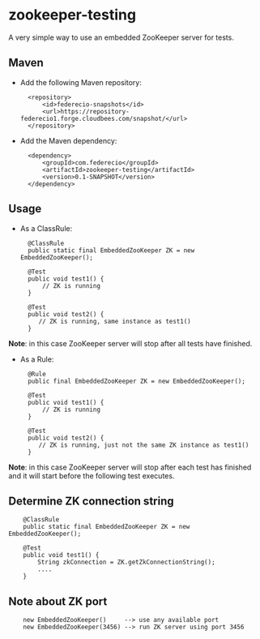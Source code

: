 zookeeper-testing
=================

A very simple way to use an embedded ZooKeeper server for tests.

Maven
-----

* Add the following Maven repository:

		<repository>
			<id>federecio-snapshots</id>
			<url>https://repository-federecio1.forge.cloudbees.com/snapshot/</url>
		</repository>

* Add the Maven dependency:

		<dependency>
			<groupId>com.federecio</groupId>
			<artifactId>zookeeper-testing</artifactId>
			<version>0.1-SNAPSHOT</version>
		</dependency>

Usage
-----

* As a ClassRule:

		@ClassRule
		public static final EmbeddedZooKeeper ZK = new EmbeddedZooKeeper();

		@Test
		public void test1() {
			// ZK is running
		}

		@Test
		public void test2() {
		   // ZK is running, same instance as test1()
		}

__Note__: in this case ZooKeeper server will stop after all tests have finished.

* As a Rule:

		@Rule
		public final EmbeddedZooKeeper ZK = new EmbeddedZooKeeper();

		@Test
		public void test1() {
			// ZK is running
		}

		@Test
		public void test2() {
		   // ZK is running, just not the same ZK instance as test1()
		}

__Note__: in this case ZooKeeper server will stop after each test has finished and it will start before the following test executes.

Determine ZK connection string
------------------------------

		@ClassRule
		public static final EmbeddedZooKeeper ZK = new EmbeddedZooKeeper();

		@Test
		public void test1() {
			String zkConnection = ZK.getZkConnectionString();
			....
		}


Note about ZK port
------------------

		new EmbeddedZooKeeper()     --> use any available port
		new EmbeddedZooKeeper(3456) --> run ZK server using port 3456

